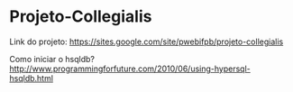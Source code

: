 # Projeto-Collegialis

Link do projeto:
https://sites.google.com/site/pwebifpb/projeto-collegialis

Como iniciar o hsqldb?
http://www.programmingforfuture.com/2010/06/using-hypersql-hsqldb.html


